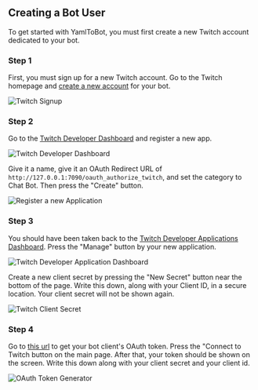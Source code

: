 ## Creating a Bot User

To get started with YamlToBot, you must first create a new Twitch account dedicated to your bot.

### Step 1

First, you must sign up for a new Twitch account. Go to the Twitch homepage and [create a new account](https://www.twitch.tv/signup) for your bot.

![Twitch Signup](https://wikicontent.yamltobot.com/wikicontent/--images/twitch/Creating-a-Bot-User-1.png)

### Step 2

Go to the [Twitch Developer Dashboard](https://glass.twitch.tv/console/apps/create) and register a new app. 

![Twitch Developer Dashboard](https://wikicontent.yamltobot.com/wikicontent/--images/twitch/Creating-a-Bot-User-2.1.png)

Give it a name, give it an OAuth Redirect URL of ```http://127.0.0.1:7090/oauth_authorize_twitch```, and set the category to Chat Bot. Then press the "Create" button.

![Register a new Application](https://wikicontent.yamltobot.com/wikicontent/--images/twitch/Creating-a-Bot-User-2.2.png)

### Step 3

You should have been taken back to the [Twitch Developer Applications Dashboard](https://glass.twitch.tv/console/apps). Press the "Manage" button by your new application.

![Twitch Developer Application Dashboard](https://wikicontent.yamltobot.com/wikicontent/--images/twitch/Creating-a-Bot-User-3.1.png)

Create a new client secret by pressing the "New Secret" button near the bottom of the page. Write this down, along with your Client ID, in a secure location. Your client secret will not be shown again.

![Twitch Client Secret](https://wikicontent.yamltobot.com/wikicontent/--images/twitch/Creating-a-Bot-User-3.2.png)

### Step 4

Go to [this url](http://twitchapps.com/tmi/) to get your bot client's OAuth token. Press the "Connect to Twitch button on the main page. After that, your token should be shown on the screen. Write this down along with your client secret and your client id.

![OAuth Token Generator](https://wikicontent.yamltobot.com/wikicontent/--images/twitch/Creating-a-Bot-User-4.png)
